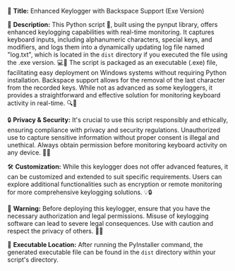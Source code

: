 🔐 **Title:** Enhanced Keylogger with Backspace Support (Exe Version)

📝 **Description:**
This Python script 🐍, built using the pynput library, offers enhanced keylogging capabilities with real-time monitoring. It captures keyboard inputs, including alphanumeric characters, special keys, and modifiers, and logs them into a dynamically updating log file named "log.txt", which is located in the `dist` directory if you executed the file using the .exe version. 💻📄 The script is packaged as an executable (.exe) file, facilitating easy deployment on Windows systems without requiring Python installation. Backspace support allows for the removal of the last character from the recorded keys. While not as advanced as some keyloggers, it provides a straightforward and effective solution for monitoring keyboard activity in real-time. 🔍🚀

🔒 **Privacy & Security:**
It's crucial to use this script responsibly and ethically, ensuring compliance with privacy and security regulations. Unauthorized use to capture sensitive information without proper consent is illegal and unethical. Always obtain permission before monitoring keyboard activity on any device. 🚫👀

🛠️ **Customization:**
While this keylogger does not offer advanced features, it can be customized and extended to suit specific requirements. Users can explore additional functionalities such as encryption or remote monitoring for more comprehensive keylogging solutions. 💡🔒

📣 **Warning:**
Before deploying this keylogger, ensure that you have the necessary authorization and legal permissions. Misuse of keylogging software can lead to severe legal consequences. Use with caution and respect the privacy of others. 🚨🔑

📂 **Executable Location:**
After running the PyInstaller command, the generated executable file can be found in the `dist` directory within your script's directory.
